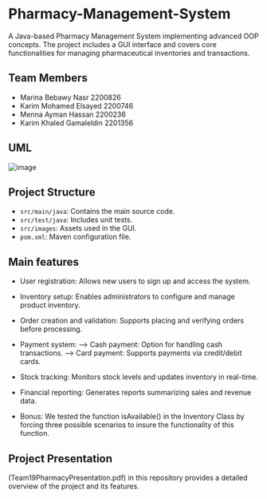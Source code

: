 # Pharmacy-Management-System
A Java-based Pharmacy Management System implementing advanced OOP concepts. The project includes a GUI interface and covers core functionalities for managing pharmaceutical inventories and transactions.

## Team Members
- Marina Bebawy Nasr 2200826
- Karim Mohamed Elsayed 2200746
- Menna Ayman Hassan 2200236
- Karim Khaled Gamaleldin 2201356


## UML 
![image](https://github.com/user-attachments/assets/fe25d4b4-49de-4a48-920d-64e84ed45ca2)

## Project Structure
- `src/main/java`: Contains the main source code.
- `src/test/java`: Includes unit tests.
- `src/images`: Assets used in the GUI.
- `pom.xml`: Maven configuration file.
  
## Main features
- User registration: Allows new users to sign up and access the system.

- Inventory setup: Enables administrators to configure and manage product inventory.

- Order creation and validation: Supports placing and verifying orders before processing.

- Payment system: --> Cash payment: Option for handling cash transactions. --> Card payment: Supports payments via credit/debit cards.

- Stock tracking: Monitors stock levels and updates inventory in real-time.

- Financial reporting: Generates reports summarizing sales and revenue data.

- Bonus: We tested the function isAvailable() in the Inventory Class by forcing three possible scenarios to insure the functionality of this function.

## Project Presentation
 (Team19PharmacyPresentation.pdf) in this repository provides a detailed overview of the project and its features.
